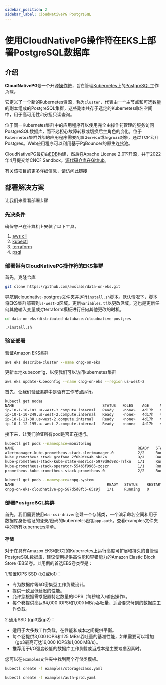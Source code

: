 ```yaml
---
sidebar_position: 2
sidebar_label: CloudNativePG PostgreSQL
---
```


# 使用CloudNativePG操作符在EKS上部署PostgreSQL数据库

## 介绍

**CloudNativePG**是一个开源[操作符](https://kubernetes.io/docs/concepts/extend-kubernetes/operator/)，旨在管理[Kubernetes](https://kubernetes.io)上的[PostgreSQL](https://www.postgresql.org/)工作负载。

它定义了一个新的Kubernetes资源，称为`Cluster`，代表由一个主节点和可选数量的副本组成的PostgreSQL集群，这些副本共存于选定的Kubernetes命名空间中，用于高可用性和分担只读查询。

位于同一Kubernetes集群中的应用程序可以使用完全由操作符管理的服务访问PostgreSQL数据库，而不必担心故障转移或切换后主角色的变化。位于Kubernetes集群外部的应用程序需要配置Service或Ingress对象，通过TCP公开Postgres。Web应用程序可以利用基于PgBouncer的原生连接池。

CloudNativePG最初由[EDB](https://www.enterprisedb.com)构建，然后在Apache License 2.0下开源，并于2022年4月提交给CNCF Sandbox。[源代码仓库在Github](https://github.com/cloudnative-pg/cloudnative-pg)。

有关该项目的更多详细信息，请访问此[链接](https://cloudnative-pg.io)

## 部署解决方案

让我们来看看部署步骤

### 先决条件

确保您已在计算机上安装了以下工具。

1. [aws cli](https://docs.aws.amazon.com/cli/latest/userguide/install-cliv2.html)
2. [kubectl](https://Kubernetes.io/docs/tasks/tools/)
3. [terraform](https://learn.hashicorp.com/tutorials/terraform/install-cli)
4. [psql](https://formulae.brew.sh/formula/libpq)

### 部署带有CloudNativePG操作符的EKS集群

首先，克隆仓库

```bash
git clone https://github.com/awslabs/data-on-eks.git
```

导航到cloudnative-postgres文件夹并运行`install.sh`脚本。默认情况下，脚本将EKS集群部署到`us-west-2`区域。更新`variables.tf`以更改区域。这也是更新任何其他输入变量或对terraform模板进行任何其他更改的时机。

```bash
cd data-on-eks/distributed-databases/cloudnative-postgres

./install.sh
```

### 验证部署

验证Amazon EKS集群

```bash
aws eks describe-cluster --name cnpg-on-eks
```

更新本地kubeconfig，以便我们可以访问kubernetes集群

```bash
aws eks update-kubeconfig --name cnpg-on-eks --region us-west-2
```

首先，让我们验证集群中是否有工作节点运行。

```bash
kubectl get nodes
NAME                                        STATUS   ROLES    AGE     VERSION
ip-10-1-10-192.us-west-2.compute.internal   Ready    <none>   4d17h   v1.25.6-eks-48e63af
ip-10-1-10-249.us-west-2.compute.internal   Ready    <none>   4d17h   v1.25.6-eks-48e63af
ip-10-1-11-38.us-west-2.compute.internal    Ready    <none>   4d17h   v1.25.6-eks-48e63af
ip-10-1-12-195.us-west-2.compute.internal   Ready    <none>   4d17h   v1.25.6-eks-48e63af
```

接下来，让我们验证所有pod是否正在运行。

```bash
kubectl get pods --namespace=monitoring
NAME                                                        READY   STATUS    RESTARTS        AGE
alertmanager-kube-prometheus-stack-alertmanager-0           2/2     Running   1 (4d17h ago)   4d17h
kube-prometheus-stack-grafana-7f8b9dc64b-sb27n              3/3     Running   0               4d17h
kube-prometheus-stack-kube-state-metrics-5979d9d98c-r9fxn   1/1     Running   0               60m
kube-prometheus-stack-operator-554b6f9965-zqszr             1/1     Running   0               60m
prometheus-kube-prometheus-stack-prometheus-0               2/2     Running   0               4d17h

kubectl get pods --namespace=cnpg-system
NAME                                          READY   STATUS    RESTARTS   AGE
cnpg-on-eks-cloudnative-pg-587d5d8fc5-65z9j   1/1     Running   0          4d17h
```
### 部署PostgreSQL集群

首先，我们需要使用`ebs-csi-driver`创建一个存储类，一个演示命名空间和用于数据库身份验证的登录/密码的kubernetes密钥`app-auth`。查看examples文件夹中的所有kubernetes清单。

#### 存储

对于在具有Amazon EKS和EC2的Kubernetes上运行高度可扩展和持久的自管理PostgreSQL数据库，建议使用提供高性能和容错能力的Amazon Elastic Block Store (EBS)卷。此用例的首选EBS卷类型是：

1.预置IOPS SSD (io2或io1)：

- 专为数据库等I/O密集型工作负载设计。
- 提供一致且低延迟的性能。
- 允许您根据需求配置特定数量的IOPS（每秒输入/输出操作）。
- 每个卷提供高达64,000 IOPS和1,000 MB/s吞吐量，适合要求苛刻的数据库工作负载。

2.通用SSD (gp3或gp2)：

- 适用于大多数工作负载，在性能和成本之间提供平衡。
- 每个卷提供3,000 IOPS和125 MB/s吞吐量的基准性能，如果需要可以增加（gp3最高可达16,000 IOPS和1,000 MB/s）。
- 推荐用于I/O强度较低的数据库工作负载或当成本是主要考虑因素时。

您可以在`examples`文件夹中找到两个存储类模板。

```bash
kubectl create -f examples/storageclass.yaml

kubectl create -f examples/auth-prod.yaml
```
